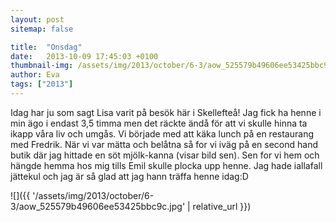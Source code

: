 ```yaml
---
layout: post
sitemap: false

title:  "Onsdag"
date:   2013-10-09 17:45:03 +0100
thumbnail-img: /assets/img/2013/october/6-3/aow_525579b49606ee53425bbc9c.jpg
author: Eva
tags: ["2013"]
---
```


Idag har ju som sagt Lisa varit på besök här i Skellefteå! Jag fick ha henne i min ägo i endast 3,5 timma men det räckte ändå för att vi skulle hinna ta ikapp våra liv och umgås. Vi började med att käka lunch på en restaurang med Fredrik. När vi var mätta och belåtna så for vi iväg på en second hand butik där jag hittade en söt mjölk-kanna (visar bild sen). Sen for vi hem och hängde hemma hos mig tills Emil skulle plocka upp henne. Jag hade iallafall jättekul och jag är så glad att jag hann träffa henne idag:D

![]({{ '/assets/img/2013/october/6-3/aow_525579b49606ee53425bbc9c.jpg'  | relative_url }})

